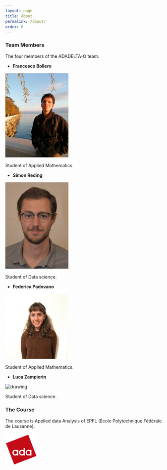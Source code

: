 ```yaml
---
layout: page
title: About
permalink: /about/
order: 6
---
```


### Team Members
The four members of the ADADELTA-Q team:

- __Francesco Bollero__
<img src="./images/franco.jpg" alt="drawing" width="200"/>

Student of Applied Mathematics.

- __Simon Reding__
<img src="./images/simon.jpg" alt="drawing" width="200"/>

Student of Data science.

- __Federica Padovano__
<img src="./images/federica.jpg" alt="drawing" width="200"/>

Student of Applied Mathematics.

- __Luca Zampierin__
<img src="./images/luca_zampierin.jpg" alt="drawing" width="200"/>

Student of Data science.

### The Course
The course is Applied data Analysis of EPFL (École Polytechnique Fédérale de Lausanne).

<img src="./images/ADA.png" alt="drawing" width="100"/>

